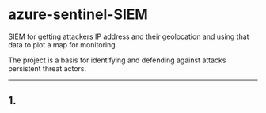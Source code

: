 # azure-sentinel-SIEM

SIEM for getting attackers IP address and their geolocation and using that data to plot a map for monitoring.

The project is a basis for identifying and defending against attacks persistent threat actors.

-------------------------------------------------------------------------------------------------------------------------------------------------------------------------

## 1. 
